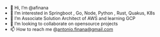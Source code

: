 - 👋 Hi, I’m @afinana
- 👀 I’m interested in Springboot , Go, Node, Python ,  Rust, Quakus, K8s
- 🌱 I’m Associate Solution Architect of AWS and learning GCP
- 💞️ I’m looking to collaborate on opensource projects 
- 📫 How to reach me @antonio.finana@gmail.com

<!---
afinana/afinana is a ✨ special ✨ repository because its `README.md` (this file) appears on your GitHub profile.
You can click the Preview link to take a look at your changes.
--->
